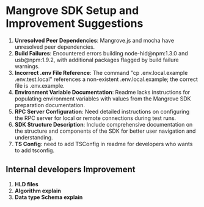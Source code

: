 # Mangrove SDK Setup and Improvement Suggestions

1. **Unresolved Peer Dependencies**: Mangrove.js and mocha have unresolved peer dependencies.
2. **Build Failures**: Encountered errors building node-hid@npm:1.3.0 and usb@npm:1.9.2, with additional packages flagged by build failure warnings.
3. **Incorrect .env File Reference**: The command "cp .env.local.example .env.test.local" references a non-existent .env.local.example; the correct file is .env.example.
4. **Environment Variable Documentation**: Readme lacks instructions for populating environment variables with values from the Mangrove SDK preparation documentation.
5. **RPC Server Configuration**: Need detailed instructions on configuring the RPC server for local or remote connections during test runs.
6. **SDK Structure Description**: Include comprehensive documentation on the structure and components of the SDK for better user navigation and understanding.
6. **TS Config**: need to add TSConfig in readme for developers who wants to add tsconfig.


## Internal developers Improvement
1. **HLD files**
2. **Algorithm explain**
3. **Data type Schema explain**



